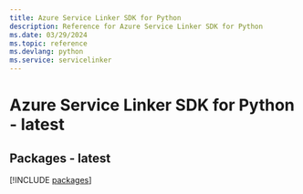 ```yaml
---
title: Azure Service Linker SDK for Python
description: Reference for Azure Service Linker SDK for Python
ms.date: 03/29/2024
ms.topic: reference
ms.devlang: python
ms.service: servicelinker
---
```

# Azure Service Linker SDK for Python - latest
## Packages - latest
[!INCLUDE [packages](service-linker-index.md)]